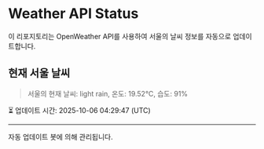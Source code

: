 
# Weather API Status

이 리포지토리는 OpenWeather API를 사용하여 서울의 날씨 정보를 자동으로 업데이트합니다.

## 현재 서울 날씨
> 서울의 현재 날씨: light rain, 온도: 19.52°C, 습도: 91%

⏳ 업데이트 시간: 2025-10-06 04:29:47 (UTC)

---
자동 업데이트 봇에 의해 관리됩니다.
